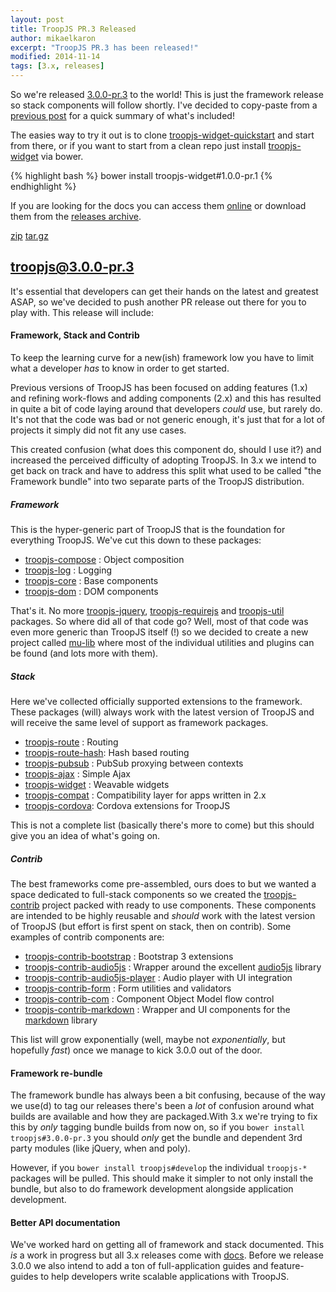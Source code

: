 ```yaml
---
layout: post
title: TroopJS PR.3 Released
author: mikaelkaron
excerpt: "TroopJS PR.3 has been released!"
modified: 2014-11-14
tags: [3.x, releases]
---
```


So we're released [3.0.0-pr.3](https://github.com/troopjs/troopjs/releases/tag/3.0.0-pr.3) to the world! This is just the framework release so stack components will follow shortly. I've decided to copy-paste from a [previous post](posts/working-towards-3.0.0-rc.1) for a quick summary of what's included!

The easies way to try it out is to clone [troopjs-widget-quickstart](https://github.com/troopjs/troopjs-widget-quickstart/) and start from there, or if you want to start from a clean repo just install [troopjs-widget](https://github.com/troopjs/troopjs-widget) via bower.

{% highlight bash %}
bower install troopjs-widget#1.0.0-pr.1
{% endhighlight %}

If you are looking for the docs you can access them [online](https://cdn.rawgit.com/troopjs/troopjs/3.0.0-pr.3/docs/index.html) or download them from the [releases archive](https://github.com/troopjs/troopjs/releases/tag/3.0.0-pr.3).

<div markdown="0">
<a href="https://github.com/troopjs/troopjs/archive/3.0.0-pr.3.zip" class="btn btn-success">zip</a>
<a href="https://github.com/troopjs/troopjs/archive/3.0.0-pr.3.tar.gz" class="btn btn-success">tar.gz</a>
</div>

## troopjs@3.0.0-pr.3

It's essential that developers can get their hands on the latest and greatest ASAP, so we've decided to push another PR release out there for you to play with. This release will include:

#### Framework, Stack and Contrib

To keep the learning curve for a new(ish) framework low you have to limit what a developer _has_ to know in order to get started.

Previous versions of TroopJS has been focused on adding features (1.x) and refining work-flows and adding components (2.x) and this has resulted in quite a bit of code laying around that developers _could_ use, but rarely do. It's not that the code was bad or not generic enough, it's just that for a lot of projects it simply did not fit any use cases.

This created confusion (what does this component do, should I use it?) and increased the perceived difficulty of adopting TroopJS. In 3.x we intend to get back on track and have to address this split what used to be called "the Framework bundle" into two separate parts of the TroopJS distribution.

##### Framework

This is the hyper-generic part of TroopJS that is the foundation for everything TroopJS. We've cut this down to these packages:

- [troopjs-compose](https://github.com/troopjs/troopjs-compose) : Object composition
- [troopjs-log](https://github.com/troopjs/troopjs-log) : Logging
- [troopjs-core](https://github.com/troopjs/troopjs-core) : Base components
- [troopjs-dom](https://github.com/troopjs/troopjs-dom) : DOM components

That's it. No more [troopjs-jquery](https://github.com/troopjs-archive/troopjs-jquery), [troopjs-requirejs](https://github.com/troopjs-archive/troopjs-util) and [troopjs-util](https://github.com/troopjs-archive/troopjs-util) packages. So where did all of that code go? Well, most of that code was even more generic than TroopJS itself (!) so we decided to create a new project called [mu-lib](https://github.com/mu-lib/) where most of the individual utilities and plugins can be found (and lots more with them).

##### Stack

Here we've collected officially supported extensions to the framework. These packages (will) always work with the latest version of TroopJS and will receive the same level of support as framework packages.

- [troopjs-route](https://github.com/troopjs/troopjs-route/) : Routing
- [troopjs-route-hash](https://github.com/troopjs/troopjs-route-hash): Hash based routing
- [troopjs-pubsub](https://github.com/troopjs/troopjs-pubsub) : PubSub proxying between contexts
- [troopjs-ajax](https://github.com/troopjs/troopjs-ajax) : Simple Ajax
- [troopjs-widget](https://github.com/troopjs/troopjs-widget/) : Weavable widgets
- [troopjs-compat](https://github.com/troopjs/troopjs-compat/) : Compatibility layer for apps written in 2.x
- [troopjs-cordova](https://github.com/troopjs/troopjs-cordova/): Cordova extensions for TroopJS

This is not a complete list (basically there's more to come) but this should give you an idea of what's going on.

##### Contrib

The best frameworks come pre-assembled, ours does to but we wanted a space dedicated to full-stack components so we created the [troopjs-contrib](https://github.com/troopjs-contrib) project packed with ready to use components. These components are intended to be highly reusable and _should_ work with the latest version of TroopJS (but effort is first spent on stack, then on contrib). Some examples of contrib components are:

- [troopjs-contrib-bootstrap](https://github.com/troopjs-contrib/troopjs-contrib-bootstrap/) : Bootstrap 3 extensions
- [troopjs-contrib-audio5js](https://github.com/troopjs-contrib/troopjs-contrib-audio5js/) : Wrapper around the excellent [audio5js](https://github.com/zohararad/audio5js) library
- [troopjs-contrib-audio5js-player](https://github.com/troopjs-contrib/troopjs-contrib-audio5js-player/) : Audio player with UI integration
- [troopjs-contrib-form](https://github.com/troopjs-contrib/troopjs-contrib-form/) : Form utilities and validators
- [troopjs-contrib-com](https://github.com/troopjs-contrib/troopjs-contrib-com/) : Component Object Model flow control
- [troopjs-contrib-markdown](https://github.com/troopjs-contrib/troopjs-contrib-markdown/) : Wrapper and UI components for the [markdown](https://github.com/evilstreak/markdown) library

This list will grow exponentially (well, maybe not _exponentially_, but hopefully _fast_) once we manage to kick 3.0.0 out of the door.

#### Framework re-bundle

The framework bundle has always been a bit confusing, because of the way we use(d) to tag our releases there's been a _lot_ of confusion around what builds are available and how they are packaged.With 3.x we're trying to fix this by _only_ tagging bundle builds from now on, so if you `bower install troopjs#3.0.0-pr.3` you should _only_ get the bundle and dependent 3rd party modules (like jQuery, when and poly).

However, if you `bower install troopjs#develop` the individual `troopjs-*` packages will be pulled. This should make it simpler to not only install the bundle, but also to do framework development alongside application development.

#### Better API documentation

We've worked hard on getting all of framework and stack documented. This _is_ a work in progress but all 3.x releases come with [docs](https://cdn.rawgit.com/troopjs/troopjs/build/3.x/docs/index.html). Before we release 3.0.0 we also intend to add a ton of full-application guides and feature-guides to help developers write scalable applications with TroopJS.